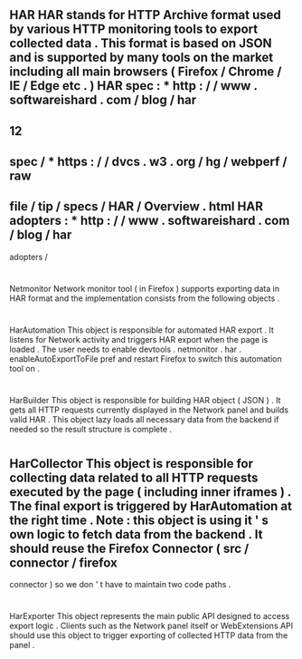 #
HAR
HAR
stands
for
HTTP
Archive
format
used
by
various
HTTP
monitoring
tools
to
export
collected
data
.
This
format
is
based
on
JSON
and
is
supported
by
many
tools
on
the
market
including
all
main
browsers
(
Firefox
/
Chrome
/
IE
/
Edge
etc
.
)
HAR
spec
:
*
http
:
/
/
www
.
softwareishard
.
com
/
blog
/
har
-
12
-
spec
/
*
https
:
/
/
dvcs
.
w3
.
org
/
hg
/
webperf
/
raw
-
file
/
tip
/
specs
/
HAR
/
Overview
.
html
HAR
adopters
:
*
http
:
/
/
www
.
softwareishard
.
com
/
blog
/
har
-
adopters
/
#
Netmonitor
Network
monitor
tool
(
in
Firefox
)
supports
exporting
data
in
HAR
format
and
the
implementation
consists
from
the
following
objects
.
#
#
HarAutomation
This
object
is
responsible
for
automated
HAR
export
.
It
listens
for
Network
activity
and
triggers
HAR
export
when
the
page
is
loaded
.
The
user
needs
to
enable
devtools
.
netmonitor
.
har
.
enableAutoExportToFile
pref
and
restart
Firefox
to
switch
this
automation
tool
on
.
#
#
HarBuilder
This
object
is
responsible
for
building
HAR
object
(
JSON
)
.
It
gets
all
HTTP
requests
currently
displayed
in
the
Network
panel
and
builds
valid
HAR
.
This
object
lazy
loads
all
necessary
data
from
the
backend
if
needed
so
the
result
structure
is
complete
.
#
#
HarCollector
This
object
is
responsible
for
collecting
data
related
to
all
HTTP
requests
executed
by
the
page
(
including
inner
iframes
)
.
The
final
export
is
triggered
by
HarAutomation
at
the
right
time
.
Note
:
this
object
is
using
it
'
s
own
logic
to
fetch
data
from
the
backend
.
It
should
reuse
the
Firefox
Connector
(
src
/
connector
/
firefox
-
connector
)
so
we
don
'
t
have
to
maintain
two
code
paths
.
#
#
HarExporter
This
object
represents
the
main
public
API
designed
to
access
export
logic
.
Clients
such
as
the
Network
panel
itself
or
WebExtensions
API
should
use
this
object
to
trigger
exporting
of
collected
HTTP
data
from
the
panel
.
